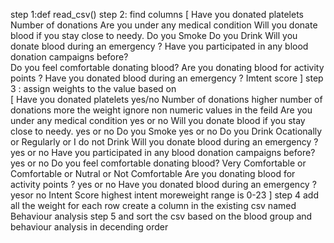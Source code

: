step 1:def read_csv()
step 2: find columns 
[
Have you donated platelets
Number of donations
Are you under any medical condition
Will you donate blood if you stay close to needy.
Do you Smoke
Do you Drink
Will you donate blood during an emergency ?
  Have you participated in any blood donation campaigns before?  
Do you feel comfortable donating blood? 
Are you donating blood for activity points ?
Have you donated blood during an emergency ?
Imtent score
]
step 3 : assign  weights to the value based on  
    [
Have you donated platelets yes/no
Number of donations higher number of donations more the weight ignore non numeric values in the feild 
Are you under any medical condition  yes or no 
Will you donate blood if you stay close to needy. yes or no 
Do you Smoke yes or no 
Do you Drink  Ocationally or Regularly or I do not Drink 
Will you donate blood during an emergency ? yes or no 
  Have you participated in any blood donation campaigns before?  yes or no
Do you feel comfortable donating blood? Very Comfortable or Comfortable or Nutral or Not Comfortable
Are you donating blood for activity points ? yes or no 
Have you donated blood during an emergency ? yesor no 
Intent Score highest intent moreweight range is 0-23 
]
 step 4 
 add all the weight for each row create a column in the existing csv named Behaviour analysis
 step 5
 and sort the csv based on the blood group and behaviour analysis in decending order 




